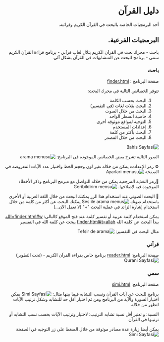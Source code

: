 <style>
*  {
  direction: rtl;
}
/* https://github.com/dear-github/dear-github/issues/147 */
</style>


# دليل القرآن  

أحد البرمجيات الخاصة بالبحث في القرآن الكريم وقرائته. 

## البرمجيات الفرعية.
باحث - محرك بحث في القرآن الكريم بثلال لغاب
قرآني - برنامج قراءة القرآن الكريم
سمي - برنامج للبحث عن المتشابهات في القرآن بشكل آلي

### باحث
صفحة البرنامج : [finder.html](../finder.html)

تتوفر الخصائص التالية في محرك البحث:
   1. البحث بحسب الكلمة
   2. البحث بثلاث لغات (في التفسير) 
   3. البحث من خلال الصوت
   4. خاصية السطر الواحد
   5. التوجيه لمواقع موثوقة أخرى 
   6. إعدادات المستخدم 
   7. البحث بأكثر من كلمة
   8. البحث من خلال المصدر 
   
![Bahis Sayfasi](../images/finder.png)

الصور التالية تشرح بعض الخصائص الموجودة في البرنامج: 
![arama menusu](../images/SearchBar.png)

⚙️ رمز الإعدادت يمكن من خلاله تغير لون وحجم الخط واختيار عدد الآيات المعروضة في الصفحة
![Ayarlari menusu](../images/finderAyarlar.png)

📝رمز التغذية المرجعية 
يمكن من خلاله التواصل مع مبرمج البرنامج وذكر الأخطاء الموجودة فيه لإصلاحها. 
![Geribildirim mensu](../images/geribildirim.png)

🎤 البحث الصوتي
عند استخدام هذا الزر يمكنك البحث من خلال اللغة العربية أو الأخرى باستخدام صوتك 
![Ses ile arama menus](../images/sesArama.png)
يمكنك البحث عن أكثر من كلمة من خلال استخدام إشارة الزائد في عملية البحث "+"
(لا تعمل الآن...)

يمكن استخدام كلمة عربية أو تفسير كلمة عند فتح الموقع كالتالي: 
[finder.html#w=الله](../finder.html#w=الله) يبدأ البحث عن كلمة الله
[finder.html#t=allah](../finder.html#t=allah) يبحث عن كلمة الله في التفسير 

مثال البحث في التفسير: 
![Tefsir de arama](../images/finderTefsirArama.png)

### قرآني
صفحة البرنامج: [reader.html](../reader.html)
برنامج خاص بقراءة القرآن الكريم  - (تحت التطوير)
![Qurani Sayfasi](../images/reader.png)

### سمي
صفحة البرنامج: [simi.html](../simi.html)

برنامج للبحث عن آيات القرآن ونسب التشابه فيما بينها مثال: 
![Simi Sayfasi](../images/simiSearch.png)
يمكن اختيار السورة والآية من البرنامج ومن ثم اختيار أقل حد للتشابه وشكل ترتيب الآيات لتظهر من خلاله 

النسبة: و تعتبر أقل نسبة تشابه 
الترتيب: لاختيار وترتيب الآيات بحسب نسب التشابه أو ترتيبها في القرآن 

يمكن أيضا زيارة عدة مصادر موثوقة من خلال الضغط على زر التوجيه في الصفحة
![Simi Sayfasi](../images/SimiDirection.png)





